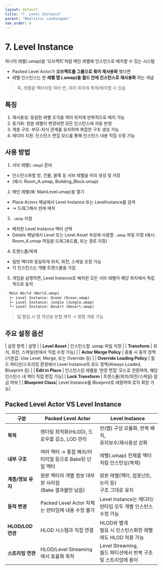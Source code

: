 ```yaml
---
layout: default
title: "7. Level Instance"
parent: "Realistic Landscapes"
nav_order: 8
---
```


# 7. Level Instance
하나의 레벨(.umap)을 ‘오브젝트’처럼 메인 레벨에 인스턴스로 배치할 수 있는 시스템

- Packed Level Actor가 **오브젝트를 그룹으로 묶어 재사용화** 했다면
- 레벨 인스턴스는 한 **레벨 맵 (.umap)을 월드 안에 인스턴스로 재사용화** 하는 개념

> 즉, 레벨을 액터처럼 여러 번, 여러 위치에 복제/배치할 수 있음

## 특징
1. 재사용성: 동일한 레벨 조각을 여러 위치에 반복적으로 배치 가능
2. 동기화: 원본 레벨이 변경되면 모든 인스턴스에 자동 반영
3. 계층 구조: 부모-자식 관계를 유지하며 복잡한 구조 생성 가능
4. 에디터 지원: 인스턴스 편집 모드를 통해 인스턴스 내용 직접 수정 가능

## 사용 방법
1. 서브 레벨(`.umap`) 준비
- 인스턴스화할 방, 건물, 블록 등 서브 레벨을 미리 생성 및 저장
- (예시: Room_A.umap, Building_Block.umap)
2. 메인 레벨(예: MainLevel.umap)을 열기
- Place Actors 패널에서 Level Instance 또는 LevelInstance를 검색
 - → 드래그해서 씬에 배치
3. `.umap` 지정
- 배치한 Level Instance 액터 선택
- Details 패널에서 Level 또는 Level Asset 속성에 사용할 `.umap` 파일 지정
(예시: Room_A.umap 파일을 드래그&드롭, 또는 경로 지정)
4. 트랜스폼/복제
- 일반 액터와 동일하게 위치, 회전, 스케일 조정 가능
- 각 인스턴스는 개별 트랜스폼을 가짐
5. 게임을 실행하면, Level Instance로 배치한 모든 서브 레벨이 해당 위치에서 독립적으로 동작

```markdown
- Main World (World.umap)  
  ├─ Level Instance: Ocean (Ocean.umap)  
  ├─ Level Instance: Jungle (Jungle.umap)  
  └─ Level Instance: Desert (Desert.umap)  
```

> 팀 협업 시 맵 섹션을 분할 제작 → 병렬 개발 가능

## 주요 설정 옵션

| 설정 항목 | 설명  |
| **Level Asset**    | 인스턴스할 .umap 파일 지정 |
| **Transform**      | 위치, 회전, 스케일(씬에서 직접 수정 가능)      |
| **Actor Merge Policy**      | 충돌 시 동작 정책(기본값: Use Level, Merge, 또는 Override 등) |
| **Override Loading Policy** | 월드 파티션/스트리밍 환경에서 Level Instance의 로드 정책(Always Loaded, Blueprint 등) |
| **Edit in Place**  | 인스턴스된 레벨을 ‘현장 편집’ 모드로 전환하여, 해당 인스턴스 내 액터 직접 편집 가능|
| **Lock Transform** | 트랜스폼(위치/회전/스케일) 잠금 여부 |
| **Blueprint Class**| Level Instance를 Blueprint로 래핑하여 로직 확장 가능|


## Packed Level Actor VS Level Instance

| 구분 | Packed Level Actor| Level Instance|
| ---|---|---|
| **목적**   | 렌더링 최적화(HLOD), 드로우콜 감소, LOD 관리| 씬(맵) 구성 모듈화, 반복 배치, <br> 유지보수/재사용성 강화|
| **내부 구조**| 여러 액터 → 통합 메쉬/머티리얼 등으로 Bake된 단일 액터   | 레벨(.umap) 전체를 액터처럼 인스턴싱(복제)     |
| **계층/정보 유지**    | 원본 액터의 개별 정보 대부분 사라짐 <br>(Bake 결과물만 남음)  | 원본 레벨(액터, 컴포넌트, 논리 등) <br> 구조 그대로 유지 |
| **동적 변경**| Packed Level Actor 자체는 런타임에 내용 수정 불가 | Level Instance는 에디터/런타임 모두 개별 인스턴스 수정 가능   |
| **HLOD/LOD 연관** | HLOD 시스템과 직접 연결| HLOD와 별개 <br> 필요 시 인스턴스화한 레벨에도 HLOD 적용 가능      |
| **스트리밍 연관**     | HLOD/Level Streaming에서 효율화 목적 | Level Streaming, <br> 월드 파티션에서 반복 구조 및 스트리밍에 용이 |
